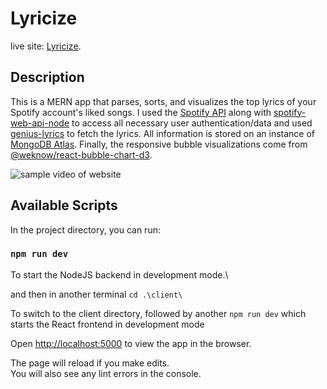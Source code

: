 # Lyricize

live site: [Lyricize](https://lyricize-app.herokuapp.com/).

## Description

This is a MERN app that parses, sorts, and visualizes the top lyrics of your Spotify account's liked songs. I used the [Spotify API](https://developer.spotify.com/documentation/web-api/) along with
[spotify-web-api-node](https://github.com/thelinmichael/spotify-web-api-node) to access all necessary user authentication/data and used [genius-lyrics](https://www.npmjs.com/package/genius-lyrics) to fetch the lyrics.
All information is stored on an instance of [MongoDB Atlas](https://www.mongodb.com/atlas/database). Finally, the responsive bubble visualizations come from [@weknow/react-bubble-chart-d3](https://www.npmjs.com/package/@weknow/react-bubble-chart-d3).

<!-- screenshot of homepage here -->

![sample video of website](https://imgur.com/a/1ZiqGfV)

## Available Scripts

In the project directory, you can run:

### `npm run dev`

To start the NodeJS backend in development mode.\

and then in another terminal `cd .\client\`

To switch to the client directory, followed by another `npm run dev` which starts the React frontend in development mode

Open [http://localhost:5000](http://localhost:5000) to view the app in the browser.

The page will reload if you make edits.\
You will also see any lint errors in the console.
